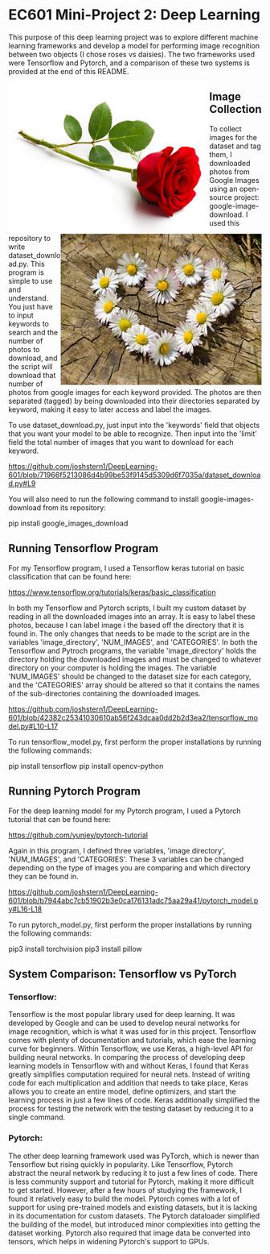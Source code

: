 # EC601 Mini-Project 2: Deep Learning

This purpose of this deep learning project was to explore different machine learning frameworks and develop a model for performing image recognition between two objects (I chose roses vs daisies). The two frameworks used were Tensorflow and Pytorch, and a comparison of these two systems is provided at the end of this README.

<img align="left" width="400" height="300" src="https://github.com/joshstern1/DeepLearning-601/blob/master/96.%20single-rose.jpg">
<img align="right" width="400" height="300" src="https://github.com/joshstern1/DeepLearning-601/blob/master/89.%20daisy-712892__340.jpg">

## Image Collection
To collect images for the dataset and tag them, I downloaded photos from Google Images using an open-source project: google-image-download. I used this repository to write dataset_download.py. This program is simple to use and understand. You just have to input keywords to search and the number of photos to download, and the script will download that number of photos from google images for each keyword provided. The photos are then separated (tagged) by being downloaded into their directories separated by keyword, making it easy to later access and label the images.

To use dataset_download.py, just input into the 'keywords' field that objects that you want your model to be able to recognize. Then input into the 'limit' field the total number of images that you want to download for each keyword.

https://github.com/joshstern1/DeepLearning-601/blob/71966f5213086d4b99be53f9145d5309d6f7035a/dataset_download.py#L9

You will also need to run the following command to install google-images-download from its repository:

pip install google_images_download

## Running Tensorflow Program

For my Tensorflow program, I used a Tensorflow keras tutorial on basic classification that can be found here:

https://www.tensorflow.org/tutorials/keras/basic_classification

In both my Tensorflow and Pytorch scripts, I built my custom dataset by reading in all the downloaded images into an array. It is easy to label these photos, because I can label image i the based off the directory that it is found in. The only changes that needs to be made to the script are in the variables 'image_directory', 'NUM_IMAGES', and 'CATEGORIES'. In both the Tensorflow and Pytroch programs, the variable 'image_directory' holds the directory holding the downloaded images and must be changed to whatever directory on your computer is holding the images. The variable 'NUM_IMAGES' should be changed to the dataset size for each category, and the 'CATEGORIES' array should be altered so that it contains the names of the sub-directories containing the downloaded images.

https://github.com/joshstern1/DeepLearning-601/blob/42382c25341030610ab56f243dcaa0dd2b2d3ea2/tensorflow_model.py#L10-L17

To run tensorflow_model.py, first perform the proper installations by running the following commands:

pip install tensorflow
pip install opencv-python

## Running Pytorch Program

For the deep learning model for my Pytorch program, I used a Pytorch tutorial that can be found here:

https://github.com/yunjey/pytorch-tutorial

Again in this program, I defined three variables, 'image directory', 'NUM_IMAGES', and 'CATEGORIES'. These 3 variables can be changed depending on the type of images you are comparing and which directory they can be found in.

https://github.com/joshstern1/DeepLearning-601/blob/b7944abc7cb51902b3e0ca176131adc75aa29a41/pytorch_model.py#L16-L18

To run pytorch_model.py, first perform the proper installations by running the following commands:

pip3 install torchvision
pip3 install pillow


## System Comparison: Tensorflow vs PyTorch

### Tensorflow:

Tensorflow is the most popular library used for deep learning. It was developed by Google and can be used to develop neural networks for image recognition, which is what it was used for in this project. Tensorflow comes with plenty of documentation and tutorials, which ease the learning curve for beginners. Within Tensorflow, we use Keras, a high-level API for building neural networks. In comparing the process of developing deep learning models in Tensorflow with and without Keras, I found that Keras greatly simplifies computation required for neural nets. Instead of writing code for each multiplication and addition that needs to take place, Keras allows you to create an entire model, define optimizers, and start the learning process in just a few lines of code. Keras additionally simplified the process for testing the network with the testing dataset by reducing it to a single command.

### Pytorch:

The other deep learning framework used was PyTorch, which is newer than Tensorflow but rising quickly in popularity. Like Tensorflow, Pytorch abstract the neural network by reducing it to just a few lines of code. There is less community support and tutorial for Pytorch, making it more difficult to get started. However, after a few hours of studying the framework, I found it relatively easy to build the model. Pytorch comes with a lot of support for using pre-trained models and existing datasets, but it is lacking in its documentation for custom datasets. The Pytorch dataloader simplified the building of the model, but introduced minor complexities into getting the dataset working. Pytorch also required that image data be converted into tensors, which helps in widening Pytorch's support to GPUs.

